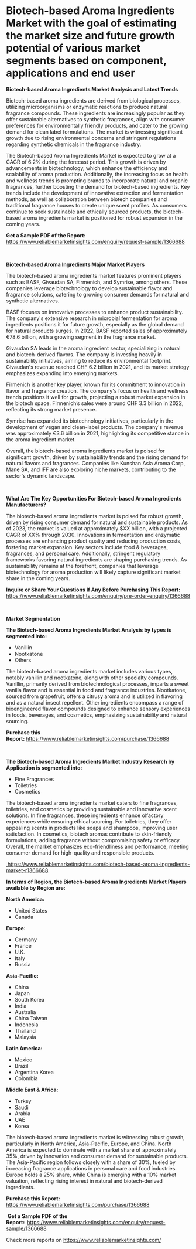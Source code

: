 <p><h1>Biotech-based Aroma Ingredients Market with the goal of estimating the market size and future growth potential of various market segments based on component, applications and end user</h1></p><p><strong>Biotech-based Aroma Ingredients Market Analysis and Latest Trends</strong></p>
<p><p>Biotech-based aroma ingredients are derived from biological processes, utilizing microorganisms or enzymatic reactions to produce natural fragrance compounds. These ingredients are increasingly popular as they offer sustainable alternatives to synthetic fragrances, align with consumer preferences for environmentally friendly products, and cater to the growing demand for clean label formulations. The market is witnessing significant growth due to rising environmental concerns and stringent regulations regarding synthetic chemicals in the fragrance industry.</p><p>The Biotech-based Aroma Ingredients Market is expected to grow at a CAGR of 6.2% during the forecast period. This growth is driven by advancements in biotechnology, which enhance the efficiency and scalability of aroma production. Additionally, the increasing focus on health and wellness trends is prompting brands to incorporate natural and organic fragrances, further boosting the demand for biotech-based ingredients. Key trends include the development of innovative extraction and fermentation methods, as well as collaboration between biotech companies and traditional fragrance houses to create unique scent profiles. As consumers continue to seek sustainable and ethically sourced products, the biotech-based aroma ingredients market is positioned for robust expansion in the coming years.</p></p>
<p><strong>Get a Sample PDF of the Report:&nbsp;</strong> <a href="https://www.reliablemarketinsights.com/enquiry/request-sample/1366688?utm_campaign=2769&utm_medium=2&utm_source=Github&utm_content=ia&utm_term=22032025&utm_id=biotech-based-aroma-ingredients">https://www.reliablemarketinsights.com/enquiry/request-sample/1366688</a></p>
<p>&nbsp;</p>
<p><strong>Biotech-based Aroma Ingredients Major Market Players</strong></p>
<p><p>The biotech-based aroma ingredients market features prominent players such as BASF, Givaudan SA, Firmenich, and Symrise, among others. These companies leverage biotechnology to develop sustainable flavor and fragrance solutions, catering to growing consumer demands for natural and synthetic alternatives.</p><p>BASF focuses on innovative processes to enhance product sustainability. The company's extensive research in microbial fermentation for aroma ingredients positions it for future growth, especially as the global demand for natural products surges. In 2022, BASF reported sales of approximately €78.6 billion, with a growing segment in the fragrance market.</p><p>Givaudan SA leads in the aroma ingredient sector, specializing in natural and biotech-derived flavors. The company is investing heavily in sustainability initiatives, aiming to reduce its environmental footprint. Givaudan's revenue reached CHF 6.2 billion in 2021, and its market strategy emphasizes expanding into emerging markets.</p><p>Firmenich is another key player, known for its commitment to innovation in flavor and fragrance creation. The company's focus on health and wellness trends positions it well for growth, projecting a robust market expansion in the biotech space. Firmenich’s sales were around CHF 3.3 billion in 2022, reflecting its strong market presence.</p><p>Symrise has expanded its biotechnology initiatives, particularly in the development of vegan and clean-label products. The company's revenue was approximately €3.6 billion in 2021, highlighting its competitive stance in the aroma ingredient market.</p><p>Overall, the biotech-based aroma ingredients market is poised for significant growth, driven by sustainability trends and the rising demand for natural flavors and fragrances. Companies like Kunshan Asia Aroma Corp, Mane SA, and IFF are also exploring niche markets, contributing to the sector's dynamic landscape.</p></p>
<p>&nbsp;</p>
<p><strong>What Are The Key Opportunities For Biotech-based Aroma Ingredients Manufacturers?</strong></p>
<p><p>The biotech-based aroma ingredients market is poised for robust growth, driven by rising consumer demand for natural and sustainable products. As of 2023, the market is valued at approximately $XX billion, with a projected CAGR of XX% through 2030. Innovations in fermentation and enzymatic processes are enhancing product quality and reducing production costs, fostering market expansion. Key sectors include food & beverages, fragrances, and personal care. Additionally, stringent regulatory frameworks favoring natural ingredients are shaping purchasing trends. As sustainability remains at the forefront, companies that leverage biotechnology for aroma production will likely capture significant market share in the coming years.</p></p>
<p><strong>Inquire or Share Your Questions If Any Before Purchasing This Report:</strong> <a href="https://www.reliablemarketinsights.com/enquiry/pre-order-enquiry/1366688?utm_campaign=2769&utm_medium=2&utm_source=Github&utm_content=ia&utm_term=22032025&utm_id=biotech-based-aroma-ingredients">https://www.reliablemarketinsights.com/enquiry/pre-order-enquiry/1366688</a></p>
<p>&nbsp;</p>
<p><strong>Market Segmentation</strong></p>
<p><strong>The Biotech-based Aroma Ingredients Market Analysis by types is segmented into:</strong></p>
<p><ul><li>Vanillin</li><li>Nootkatone</li><li>Others</li></ul></p>
<p><p>The biotech-based aroma ingredients market includes various types, notably vanillin and nootkatone, along with other specialty compounds. Vanillin, primarily derived from biotechnological processes, imparts a sweet vanilla flavor and is essential in food and fragrance industries. Nootkatone, sourced from grapefruit, offers a citrusy aroma and is utilized in flavoring and as a natural insect repellent. Other ingredients encompass a range of bioengineered flavor compounds designed to enhance sensory experiences in foods, beverages, and cosmetics, emphasizing sustainability and natural sourcing.</p></p>
<p><strong>Purchase this Report:&nbsp;</strong><a href="https://www.reliablemarketinsights.com/purchase/1366688?utm_campaign=2769&utm_medium=2&utm_source=Github&utm_content=ia&utm_term=22032025&utm_id=biotech-based-aroma-ingredients">https://www.reliablemarketinsights.com/purchase/1366688</a></p>
<p>&nbsp;</p>
<p><strong>The Biotech-based Aroma Ingredients Market Industry Research by Application is segmented into:</strong></p>
<p><ul><li>Fine Fragrances</li><li>Toiletries</li><li>Cosmetics</li></ul></p>
<p><p>The biotech-based aroma ingredients market caters to fine fragrances, toiletries, and cosmetics by providing sustainable and innovative scent solutions. In fine fragrances, these ingredients enhance olfactory experiences while ensuring ethical sourcing. For toiletries, they offer appealing scents in products like soaps and shampoos, improving user satisfaction. In cosmetics, biotech aromas contribute to skin-friendly formulations, adding fragrance without compromising safety or efficacy. Overall, the market emphasizes eco-friendliness and performance, meeting consumer demand for high-quality and responsible products.</p></p>
<p><a href="https://www.reliablemarketinsights.com/biotech-based-aroma-ingredients-market-r1366688?utm_campaign=2769&utm_medium=2&utm_source=Github&utm_content=ia&utm_term=22032025&utm_id=biotech-based-aroma-ingredients">&nbsp;https://www.reliablemarketinsights.com/biotech-based-aroma-ingredients-market-r1366688</a></p>
<p><strong>In terms of Region, the Biotech-based Aroma Ingredients Market Players available by Region are:</strong></p>
<p>
    <p> <strong> North America: </strong>
        <ul>
            <li>United States</li>
            <li>Canada</li>
        </ul>
        </p> 
    <p> <strong> Europe: </strong>
        <ul>
            <li>Germany</li>
            <li>France</li>
            <li>U.K.</li>
            <li>Italy</li>
            <li>Russia</li>
        </ul>
        </p> 
    <p> <strong> Asia-Pacific: </strong>
        <ul>
            <li>China</li>
            <li>Japan</li>
            <li>South Korea</li>
            <li>India</li>
            <li>Australia</li>
            <li>China Taiwan</li>
            <li>Indonesia</li>
            <li>Thailand</li>
            <li>Malaysia</li>
        </ul>
        </p> 
    <p> <strong> Latin America: </strong>
        <ul>
            <li>Mexico</li>
            <li>Brazil</li>
            <li>Argentina Korea</li>
            <li>Colombia</li>
        </ul>
        </p> 
    <p> <strong> Middle East & Africa: </strong>
        <ul>
            <li>Turkey</li>
            <li>Saudi</li>
            <li>Arabia</li>
            <li>UAE</li>
            <li>Korea</li>
        </ul>
    </p>
    </p>
<p><p>The biotech-based aroma ingredients market is witnessing robust growth, particularly in North America, Asia-Pacific, Europe, and China. North America is expected to dominate with a market share of approximately 35%, driven by innovation and consumer demand for sustainable products. The Asia-Pacific region follows closely with a share of 30%, fueled by increasing fragrance applications in personal care and food industries. Europe holds a 25% share, while China is emerging with a 10% market valuation, reflecting rising interest in natural and biotech-derived ingredients.</p></p>
<p><strong>Purchase this Report: </strong><a href="https://www.reliablemarketinsights.com/purchase/1366688?utm_campaign=2769&utm_medium=2&utm_source=Github&utm_content=ia&utm_term=22032025&utm_id=biotech-based-aroma-ingredients">https://www.reliablemarketinsights.com/purchase/1366688</a></p>
<p>&nbsp;<strong>Get a Sample PDF of the Report:&nbsp;&nbsp;</strong><a href="https://www.reliablemarketinsights.com/enquiry/request-sample/1366688?utm_campaign=2769&utm_medium=2&utm_source=Github&utm_content=ia&utm_term=22032025&utm_id=biotech-based-aroma-ingredients">https://www.reliablemarketinsights.com/enquiry/request-sample/1366688</a></p>
<p><strong></strong></p>
<p>Check more reports on <a href="https://www.reliablemarketinsights.com/?utm_campaign=2769&utm_medium=2&utm_source=Github&utm_content=ia&utm_term=22032025&utm_id=biotech-based-aroma-ingredients">https://www.reliablemarketinsights.com/</a></p>
